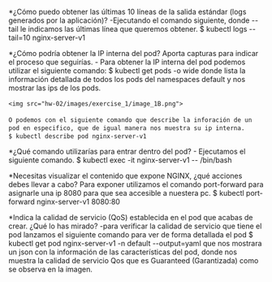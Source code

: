 *¿Cómo puedo obtener las últimas 10 líneas de la salida estándar (logs
 generados por la aplicación)?
    -Ejecutando el comando siguiente, donde --tail le indicamos las últimas línea que queremos obtener.
    $ kubectl logs --tail=10 nginx-server-v1 

*¿Cómo podría obtener la IP interna del pod? Aporta capturas para indicar
 el proceso que seguirías.
    - Para obtener la IP interna del pod podemos utilizar el siguiente comando:
    $ kubectl get pods -o wide
    donde lista la información detallada de todos los pods del namespaces default y nos mostrar las ips de los pods.
    
    <img src="hw-02/images/exercise_1/image_1B.png">

    O podemos con el siguiente comando que describe la inforación de un pod en especifico, que de igual manera nos muestra su ip interna.
    $ kubectl describe pod nginx-server-v1

*¿Qué comando utilizarías para entrar dentro del pod?
    - Ejecutamos el siguiente comando.
    $ kubectl exec -it nginx-server-v1 -- /bin/bash

*Necesitas visualizar el contenido que expone NGINX, ¿qué acciones
 debes llevar a cabo?
    Para exponer utilizamos el comando port-forward para asignarle una ip 8080 para que sea accesible a nuestera pc.
    $ kubectl port-forward nginx-server-v1 8080:80

*Indica la calidad de servicio (QoS) establecida en el pod que acabas de
 crear. ¿Qué lo has mirado?
    -para verificar la calidad de servicio que tiene el pod lanzamos el siguiente comando para ver de forma detallada el pod 
    $ kubectl get pod nginx-server-v1 -n default --output=yaml
    que nos mostrara un json con la información de las características del pod, donde nos muestra la calidad de servicio Qos que es Guaranteed (Garantizada) como se observa en la imagen.